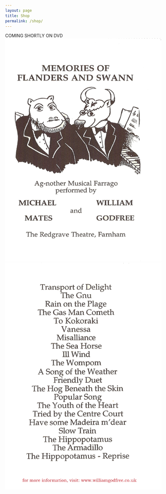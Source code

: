 ```yaml
---
layout: page
title: Shop
permalink: /shop/
---
```

COMING SHORTLY ON DVD
![F&S DVD Front Cover](assets/F&S_DVD_Cover_Front.png)
![F&S DVD Back Cover](assets/F&S_DVD_Cover_Back.png)

